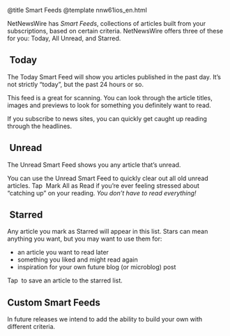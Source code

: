 @title Smart Feeds
@template nnw61ios_en.html

NetNewsWire has *Smart Feeds*, collections of articles built from your subscriptions, based on certain criteria. NetNewsWire offers three of these for you: Today, All Unread, and Starred.


<img src="../../../images/ios-icon-today.png" alt="" class="ios-inline-button" style="vertical-align: -0.15em;" /> Today
----------------------------------------------------------------------------

The Today Smart Feed will show you articles published in the past day. It’s not strictly “today”, but the past 24 hours or so.

This feed is a great for scanning. You can look through the article titles, images and previews to look for something you definitely want to read.

If you subscribe to news sites, you can quickly get caught up reading through the headlines. 



<img src="../../../images/ios-icon-all_unread.png" alt="" class="ios-inline-button" style="vertical-align: -0.15em;" /> Unread
----------------------------------------------------------------------------

The Unread Smart Feed shows you any article that’s unread.

You can use the Unread Smart Feed to quickly clear out all old unread articles. Tap <img src="../../../images/ios-icon-mark_all_read.png" alt="" class="ios-inline-button" /> Mark All as Read if you’re ever feeling stressed about “catching up” on your reading. *You don’t have to read everything!*



<img src="../../../images/ios-icon-starred.png" alt="" class="ios-inline-button" /> Starred
----------------------------------------------------------------------------

Any article you mark as Starred will appear in this list. Stars can mean anything you want, but you may want to use them for:

- an article you want to read later
- something you liked and might read again
- inspiration for your own future blog (or microblog) post

Tap <img src="../../../images/ios-icon-star.png" alt="" class="ios-inline-button" /> to save an article to the starred list.



Custom Smart Feeds
------------------

In future releases we intend to add the ability to build your own with different criteria.